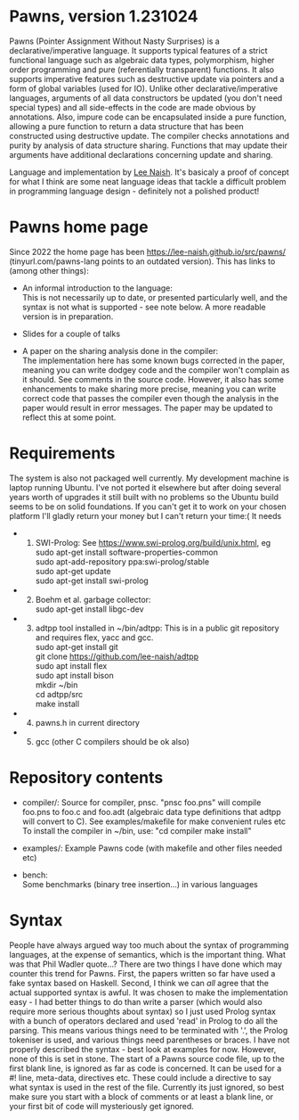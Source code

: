 # Pawns, version 1.231024

Pawns (Pointer Assignment Without Nasty Surprises) is a
declarative/imperative language. It supports typical features of a strict
functional language such as algebraic data types, polymorphism, higher
order programming and pure (referentially transparent) functions. It also
supports imperative features such as destructive update via pointers and
a form of global variables (used for IO).  Unlike other declarative/imperative
languages, arguments of all data constructors be updated (you don't need
special types) and all side-effects in the code are made obvious by
annotations.  Also, impure code can be encapsulated inside a pure function,
allowing a pure function to return a data structure that has been
constructed using destructive update. The
compiler checks annotations and purity by analysis of data structure
sharing. Functions that may update their arguments have additional
declarations concerning update and sharing.

Language and implementation by
[Lee Naish](https://lee-naish.github.io/).
It's basicaly a proof of concept for what I think are some neat language
ideas that tackle a difficult problem in programming language design - 
definitely not a polished product!

# Pawns home page
Since 2022 the home page has been https://lee-naish.github.io/src/pawns/
(tinyurl.com/pawns-lang points to an outdated version).
This has links to (among other things):

- An informal introduction to the language:  
This is not necessarily up to date,
or presented particularly well, and the syntax is not what is supported -
see note below. A more readable version is in preparation.

- Slides for a couple of talks

- A paper on the sharing analysis done in the compiler:  
The implementation
here has some known bugs corrected in the paper, meaning you can write
dodgey code and the compiler won't complain as it should.  See comments
in the source code. However, it also has some enhancements to make sharing
more precise, meaning you can write correct code that passes the compiler
even though the analysis in the paper would result in error messages.
The paper may be updated to reflect this at some point.


# Requirements

The system is also not packaged well currently. My development machine
is laptop running Ubuntu. I've not ported it elsewhere but after doing
several years worth of upgrades it still built with no problems so the
Ubuntu build seems to be on solid foundations.  If you can't get it to
work on your chosen platform I'll gladly return your money but I can't
return your time:(
It needs

- 1) SWI-Prolog:
See https://www.swi-prolog.org/build/unix.html, eg  
sudo apt-get install software-properties-common  
sudo apt-add-repository ppa:swi-prolog/stable  
sudo apt-get update  
sudo apt-get install swi-prolog

- 2) Boehm et al. garbage collector:  
sudo apt-get install libgc-dev

- 3) adtpp tool installed in ~/bin/adtpp:
This is in a public git
repository and requires flex, yacc and gcc.  
sudo apt-get install git  
git clone https://github.com/lee-naish/adtpp  
sudo apt install flex  
sudo apt install bison  
mkdir ~/bin  
cd adtpp/src  
make install

- 4) pawns.h in current directory

- 5) gcc (other C compilers should be ok also)


# Repository contents

- compiler/:
Source for compiler, pnsc.
"pnsc foo.pns" will compile foo.pns to foo.c and foo.adt (algebraic data
type definitions that adtpp will convert to C). See examples/makefile
for make convenient rules etc
To install the compiler in ~/bin, use:
"cd compiler
make install"

- examples/:
Example Pawns code (with makefile and other files needed etc)

- bench:  
Some benchmarks (binary tree insertion...) in various languages


# Syntax

People have always argued way too much about the syntax of programming
languages, at the expense of semantics, which is the important thing.
What was that Phil Wadler quote...?  There are two things I have done
which may counter this trend for Pawns.  First, the papers written so far
have used a fake syntax based on Haskell.  Second, I think we can *all*
agree that the actual supported syntax is awful.  It was chosen to make
the implementation easy - I had better things to do than write a parser
(which would also require more serious thoughts about syntax) so I just
used Prolog syntax with a bunch of operators declared and used 'read'
in Prolog to do all the parsing.  This means various things need to be
terminated with '.', the Prolog tokeniser is used, and various things
need parentheses or braces.  I have not properly described the syntax -
best look at examples for now.  However, none of this is set in stone.
The start of a Pawns source code file, up to the first blank line,
is ignored as far as code is concerned.  It can be used for a #! line,
meta-data, directives etc.  These could include a directive to say what
syntax is used in the rest of the file.  Currently its just ignored,
so best make sure you start with a block of comments or at least a blank
line, or your first bit of code will mysteriously get ignored.

